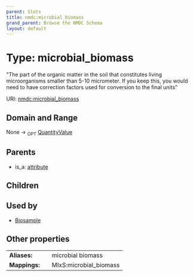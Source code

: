 ```yaml
---
parent: Slots
title: nmdc:microbial_biomass
grand_parent: Browse the NMDC Schema
layout: default
---
```


# Type: microbial_biomass


"The part of the organic matter in the soil that constitutes living microorganisms smaller than 5-10 micrometer. If you keep this, you would need to have correction factors used for conversion to the final units"

URI: [nmdc:microbial_biomass](https://microbiomedata/meta/microbial_biomass)

## Domain and Range

None ->  <sub>OPT</sub> [QuantityValue](QuantityValue.md)

## Parents

 *  is_a: [attribute](attribute.md)

## Children


## Used by

 * [Biosample](Biosample.md)

## Other properties

|  |  |  |
| --- | --- | --- |
| **Aliases:** | | microbial biomass |
| **Mappings:** | | MIxS:microbial_biomass |

